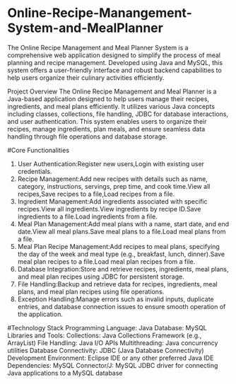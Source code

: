 # Online-Recipe-Manangement-System-and-MealPlanner
 The Online Recipe Management and Meal Planner System is a comprehensive web application designed to simplify the process of meal planning and recipe management. Developed using Java and MySQL, this 
 system offers a user-friendly interface and robust backend capabilities to help users organize their culinary activities efficiently.

Project Overview
          The Online Recipe Management and Meal Planner is a Java-based application designed to help users manage their recipes, ingredients, and meal plans efficiently. It utilizes various Java concepts 
          including classes, collections, file handling, JDBC for database interactions, and user authentication.
          This system enables users to organize their recipes, manage ingredients, plan meals, and ensure seamless data handling through file operations and database storage.

#Core Functionalities
1.	User Authentication:Register new users,Login with existing user credentials.
2.	Recipe Management:Add new recipes with details such as name, category, instructions, servings, prep time, and cook time.View all recipes,Save recipes to a file,Load recipes from a file.
3.	Ingredient Management:Add ingredients associated with specific recipes.View all ingredients.View ingredients by recipe ID.Save ingredients to a file.Load ingredients from a file.
4.	Meal Plan Management:Add meal plans with a name, start date, and end date.View all meal plans.Save meal plans to a file.Load meal plans from a file.
5.	Meal Plan Recipe Management:Add recipes to meal plans, specifying the day of the week and meal type (e.g., breakfast, lunch, dinner).Save meal plan recipes to a file.Load meal plan recipes from a file.
6.	Database Integration:Store and retrieve recipes, ingredients, meal plans, and meal plan recipes using JDBC for persistent storage.
7.	File Handling:Backup and retrieve data for recipes, ingredients, meal plans, and meal plan recipes using file operations.
8.	Exception Handling:Manage errors such as invalid inputs, duplicate entries, and database connection issues to ensure smooth operation of the application.

#Technology Stack
  Programming Language:
     Java
  Database:
     MySQL
  Libraries and Tools:
   Collections: Java Collections Framework (e.g., ArrayList)
   File Handling: Java I/O APIs
   Multithreading: Java concurrency utilities
   Database Connectivity: JDBC (Java Database Connectivity)
   Development Environment: Eclipse IDE or any other preferred Java IDE
Dependencies:
   MySQL Connector/J: MySQL JDBC driver for connecting Java applications to a MySQL database









